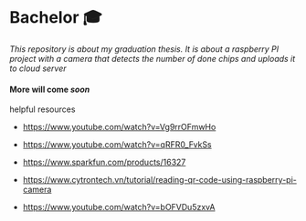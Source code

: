 # Bachelor 🎓
*This repository is about my graduation thesis. It is about a raspberry PI project with a camera that detects the number of done chips and uploads it to cloud server*


#### More will come *soon* ####

helpful resources 


- https://www.youtube.com/watch?v=Vg9rrOFmwHo

- https://www.youtube.com/watch?v=qRFR0_FvkSs

- https://www.sparkfun.com/products/16327

- https://www.cytrontech.vn/tutorial/reading-qr-code-using-raspberry-pi-camera
- https://www.youtube.com/watch?v=bOFVDu5zxvA
